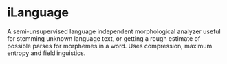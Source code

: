 iLanguage
============

A semi-unsupervised language independent morphological analyzer useful for stemming unknown language text, or getting a rough estimate of possible parses for morphemes in a word. Uses compression, maximum entropy and fieldlinguistics.
